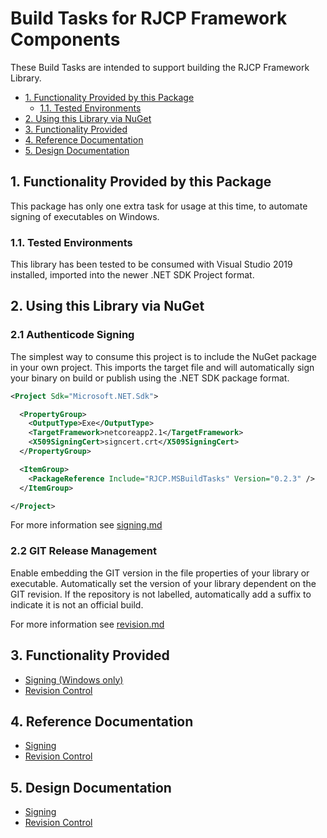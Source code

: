 # Build Tasks for RJCP Framework Components <!-- omit in toc -->

These Build Tasks are intended to support building the RJCP Framework Library.

- [1. Functionality Provided by this Package](#1-functionality-provided-by-this-package)
  - [1.1. Tested Environments](#11-tested-environments)
- [2. Using this Library via NuGet](#2-using-this-library-via-nuget)
- [3. Functionality Provided](#3-functionality-provided)
- [4. Reference Documentation](#4-reference-documentation)
- [5. Design Documentation](#5-design-documentation)

## 1. Functionality Provided by this Package

This package has only one extra task for usage at this time, to automate signing
of executables on Windows.

### 1.1. Tested Environments

This library has been tested to be consumed with Visual Studio 2019 installed,
imported into the newer .NET SDK Project format.

## 2. Using this Library via NuGet

### 2.1 Authenticode Signing

The simplest way to consume this project is to include the NuGet package in your
own project. This imports the target file and will automatically sign your
binary on build or publish using the .NET SDK package format.

```xml
<Project Sdk="Microsoft.NET.Sdk">

  <PropertyGroup>
    <OutputType>Exe</OutputType>
    <TargetFramework>netcoreapp2.1</TargetFramework>
    <X509SigningCert>signcert.crt</X509SigningCert>
  </PropertyGroup>

  <ItemGroup>
    <PackageReference Include="RJCP.MSBuildTasks" Version="0.2.3" />
  </ItemGroup>

</Project>
```

For more information see [signing.md](https://github.com/jcurl/RJCP.base/blob/release/buildtasks/v0.2.3/msbuild/buildtasks/docs/signing.md)

### 2.2 GIT Release Management

Enable embedding the GIT version in the file properties of your library or
executable. Automatically set the version of your library dependent on the GIT
revision. If the repository is not labelled, automatically add a suffix to
indicate it is not an official build.

For more information see [revision.md](https://github.com/jcurl/RJCP.base/blob/release/buildtasks/v0.2.4/msbuild/buildtasks/docs/revision.md)

## 3. Functionality Provided

- [Signing (Windows only)](docs/signing.md)
- [Revision Control](docs/revision.md)

## 4. Reference Documentation

- [Signing](docs/reference/signing.md)
- [Revision Control](docs/revision.md)

## 5. Design Documentation

- [Signing](docs/design/signing.md)
- [Revision Control](docs/design/revision.md)
